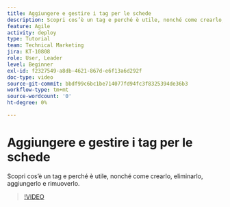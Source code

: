 ```yaml
---
title: Aggiungere e gestire i tag per le schede
description: Scopri cos’è un tag e perché è utile, nonché come crearlo, eliminarlo, aggiungerlo e rimuoverlo.
feature: Agile
activity: deploy
type: Tutorial
team: Technical Marketing
jira: KT-10808
role: User, Leader
level: Beginner
exl-id: f2327549-a8db-4621-867d-e6f13a6d292f
doc-type: video
source-git-commit: bbdf99c6bc1be714077fd94fc3f8325394de36b3
workflow-type: tm+mt
source-wordcount: '0'
ht-degree: 0%

---
```


# Aggiungere e gestire i tag per le schede

Scopri cos’è un tag e perché è utile, nonché come crearlo, eliminarlo, aggiungerlo e rimuoverlo.

>[!VIDEO](https://video.tv.adobe.com/v/346807/?quality=12&learn=on&enablevpops=1)
